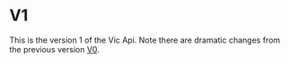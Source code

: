 # V1

This is the version 1 of the Vic Api. Note there are dramatic changes from the
previous version [V0](/v0/index.html).
